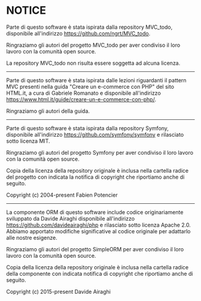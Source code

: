 NOTICE
======

Parte di questo software è stata ispirata dalla repository MVC_todo, disponibile all'indirizzo https://github.com/ngrt/MVC_todo.

Ringraziamo gli autori del progetto MVC_todo per aver condiviso il loro lavoro con la comunità open source.

La repository MVC_todo non risulta essere soggetta ad alcuna licenza.

---

Parte di questo software è stata ispirata dalle lezioni riguardanti il pattern MVC presenti nella guida "Creare un e-commerce con PHP" del sito HTML.it, a cura di Gabriele Romanato e disponibile all'indirizzo https://www.html.it/guide/creare-un-e-commerce-con-php/.

Ringraziamo gli autori della guida.

---

Parte di questo software è stata ispirata dalla repository Symfony, disponibile all'indirizzo https://github.com/symfony/symfony e rilasciato sotto licenza MIT.

Ringraziamo gli autori del progetto Symfony per aver condiviso il loro lavoro con la comunità open source.

Copia della licenza della repository originale è inclusa nella cartella radice del progetto con indicata la notifica di copyright che riportiamo anche di seguito.

Copyright (c) 2004-present Fabien Potencier

---

La componente ORM di questo software include codice originariamente sviluppato da Davide Airaghi disponibile all'indirizzo https://github.com/davideairaghi/php e rilasciato sotto licenza Apache 2.0. Abbiamo apportato modifiche significative al codice originale per adattarlo alle nostre esigenze.

Ringraziamo gli autori del progetto SimpleORM per aver condiviso il loro lavoro con la comunità open source.

Copia della licenza della repository originale è inclusa nella cartella radice della componente con indicata notifica di copyright che riportiamo anche di seguito.

Copyright (c) 2015-present Davide Airaghi
